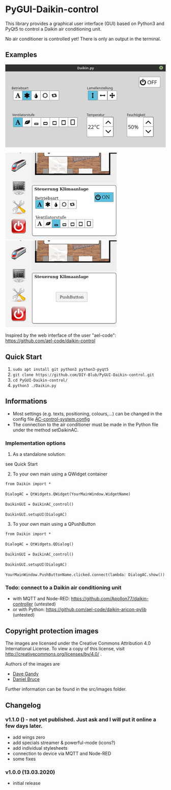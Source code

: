# PyGUI-Daikin-control

This library provides a graphical user interface (GUI) based on Python3 and PyQt5 to control a Daikin air conditioning unit.

No air conditioner is controlled yet! There is only an output in the terminal.

## Examples

![Example: Dialog](/.docs/example1_dialog.png?raw=true)

![Example: Implementation with Widget](/.docs/example2_implementation.png?raw=true)  ![Example: Implementation with Button (open Dialog)](/.docs/example3_pushbutton.png?raw=true)

Inspired by the web interface of the user "ael-code": https://github.com/ael-code/daikin-control

## Quick Start

1. `sudo apt install git python3 python3-pyqt5`
2. `git clone https://github.com/DIY-Blub/PyGUI-Daikin-control.git`
3. `cd PyGUI-Daikin-control/`
4. `python3 ./Daikin.py`

## Informations

* Most settings (e.g. texts, positioning, colours,...) can be changed in the config file [AC-control-system.config](src/AC-control-system.config)
* The connection to the air conditioner must be made in the Python file under the method setDaikinAC.

### Implementation options

1. As a standalone solution:

see Quick Start

2. To your own main using a QWidget container
```
from Daikin import *

DialogAC = QtWidgets.QWidget(YourMainWindow.WidgetName)

DaikinGUI = DaikinAC_control()

DaikinGUI.setupUI(DialogAC)
```
3. To your own main using a QPushButton
```
from Daikin import *

DialogAC = QtWidgets.QDialog()

DaikinGUI = DaikinAC_control()

DaikinGUI.setupUI(DialogAC)

YourMainWindow.PushButtonName.clicked.connect(lambda: DialogAC.show())
```

### Todo: connect to a Daikin air conditioning unit

* with MQTT and Node-RED: https://github.com/Apollon77/daikin-controller (untested)
* or with Python: https://github.com/ael-code/daikin-aricon-pylib (untested)

## Copyright protection images

The images are licensed under the Creative Commons Attribution 4.0 International License. To view a copy of this license, visit http://creativecommons.org/licenses/by/4.0/ .

Authors of the images are

* [Dave Gandy](https://icon-icons.com/de/pack/Font-Awesome-Icons/936)
* [Daniel Bruce](https://icon-icons.com/de/pack/-Entypo-Icons/1238)

Further information can be found in the src/images folder.

## Changelog
### v1.1.0 () - not yet published. Just ask and I will put it online a few days later.
* add wings zero
* add specials streamer & powerful-mode (icons?)
* add individual stylesheets
* connection to device via MQTT and Node-RED
* some fixes
### v1.0.0 (13.03.2020)
* initial release
